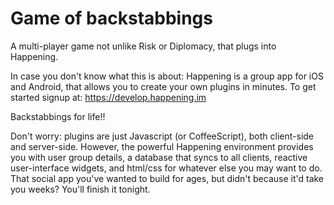 Game of backstabbings
=======

A multi-player game not unlike Risk or Diplomacy, that plugs into Happening.

In case you don't know what this is about: Happening is a group app for iOS and Android, that allows you to create your own plugins in minutes. To get started signup at: https://develop.happening.im

Backstabbings for life!!

Don't worry: plugins are just Javascript (or CoffeeScript), both client-side and server-side. However, the powerful Happening environment provides you with user group details, a database that syncs to all clients, reactive user-interface widgets, and html/css for whatever else you may want to do. That social app you've wanted to build for ages, but didn't because it'd take you weeks? You'll finish it tonight.


